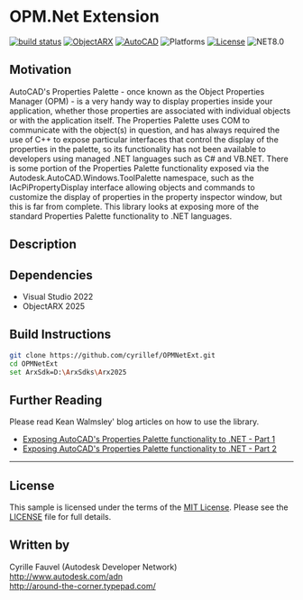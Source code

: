 # OPM.Net Extension

[![build status](https://img.shields.io/badge/build-passed-blue.svg)](https://github.com/cyrillef/OPMNetExt/tree/master/OPMNetSample)
[![ObjectARX](https://img.shields.io/badge/ObjectARX-2025-blue.svg)](http://usa.autodesk.com/adsk/servlet/index?siteID=123112&id=773204)
[![AutoCAD](https://img.shields.io/badge/AutoCAD-2025-green.svg)](http://www.autodesk.com/developautocad)
![Platforms](https://img.shields.io/badge/platform-windows-lightgray.svg)
[![License](http://img.shields.io/:license-mit-blue.svg)](http://opensource.org/licenses/MIT)
![NET8.0](https://img.shields.io/badge/.NET-8.0-blue.svg)

## Motivation

AutoCAD's Properties Palette - once known as the Object Properties Manager (OPM) - is a very handy
way to display properties inside your application, whether those properties are associated with
individual objects or with the application itself. The Properties Palette uses COM to communicate
with the object(s) in question, and has always required the use of C++ to expose particular interfaces
that control the display of the properties in the palette, so its functionality has not been available
to developers using managed .NET languages such as C# and VB.NET.
There is some portion of the Properties Palette functionality exposed via the
Autodesk.AutoCAD.Windows.ToolPalette namespace, such as the IAcPiPropertyDisplay interface allowing
objects and commands to customize the display of properties in the property inspector window, but
this is far from complete. This library looks at exposing more of the standard Properties Palette
functionality to .NET languages.

## Description

## Dependencies

* Visual Studio 2022
* ObjectARX 2025

## Build Instructions

```bash
git clone https://github.com/cyrillef/OPMNetExt.git
cd OPMNetExt
set ArxSdk=D:\ArxSdks\Arx2025

```



## Further Reading

Please read Kean Walmsley' blog articles on how to use the library.

- [Exposing AutoCAD's Properties Palette functionality to .NET - Part 1](http://through-the-interface.typepad.com/through_the_interface/2009/03/exposing-autocads-properties-palette-functionality-to-net---part-1.html)
- [Exposing AutoCAD's Properties Palette functionality to .NET - Part 2](http://through-the-interface.typepad.com/through_the_interface/2009/03/exposing-autocads-properties-palette-functionality-to-net---part-2.html)

--------

## License

This sample is licensed under the terms of the [MIT License](http://opensource.org/licenses/MIT).
Please see the [LICENSE](LICENSE) file for full details.

## Written by

Cyrille Fauvel (Autodesk Developer Network)<br />
http://www.autodesk.com/adn<br />
http://around-the-corner.typepad.com/<br />
